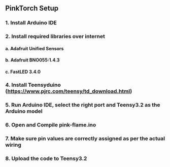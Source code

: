 ## PinkTorch Setup
### 1. Install Arduino IDE
### 2. Install required libraries over internet
  ####  a. Adafruit Unified Sensors 
  ####  b. Adafruit BNO055:1.4.3
  ####  c. FastLED 3.4.0
### 4. Install Teensyduino (https://www.pjrc.com/teensy/td_download.html)
### 5. Run Arduino IDE, select the right port and Teensy3.2 as the Arduino model
### 6. Open and Compile pink-flame.ino
### 7. Make sure pin values are correctly assigned as per the actual wiring
### 8. Upload the code to Teensy3.2
